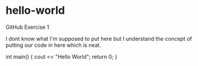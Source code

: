 # hello-world
GitHub Exercise 1

I dont know what I'm supposed to put here but I understand the concept of putting our code in here which is neat.


int main()
{
cout << "Hello World";
return 0;
}
 
